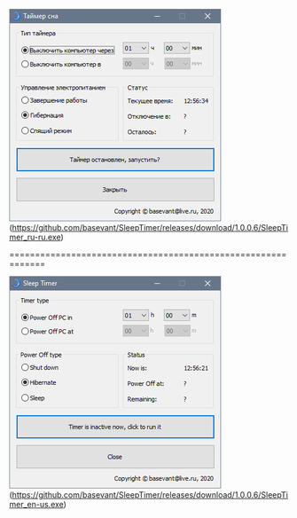 ![Таймер сна](/Screenshots/SleepTimer_ru-ru.png)
(https://github.com/basevant/SleepTimer/releases/download/1.0.0.6/SleepTimer_ru-ru.exe)

=============================================================  

![Sleep Timer](/Screenshots/SleepTimer_en-us.png)
(https://github.com/basevant/SleepTimer/releases/download/1.0.0.6/SleepTimer_en-us.exe)